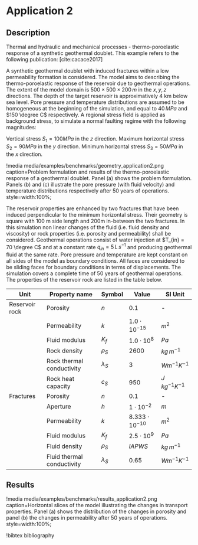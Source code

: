 # Application 2

## Description

Thermal and hydraulic and mechanical processes - thermo-poroelastic response of a synthetic geothermal doublet. This example refers to the following publication: [cite:cacace2017]

A synthetic geothermal doublet with induced fractures within a low permeability formation is considered. The model aims to describing the thermo-poroelastic response of the reservoir due to geothermal operations. The extent of the model domain is $500 \times 500 \times 200 \,m$ in the $x, y, z$ directions. The depth of the target reservoir is approximatively 4 km below sea level. Pore pressure and temperature distributions are assumed to be homogeneous at the beginning of the simulation, and equal to $40\,MPa$ and $150 \degree C$ respectively. A regional stress field is applied as background stress, to simulate a normal faulting regime with the following magnitudes:

Vertical stress $S_1 = 100 MPa$ in the $z$ direction.
Maximum horizontal stress $S_2 = 90 MPa$ in the $y$ direction.
Minimum horizontal stress $S_3 = 50 MPa$ in the $x$ direction.

!media media/examples/benchmarks/geometry_application2.png
       caption=Problem formulation and results of the thermo-poroelastic response of a geothermal doublet. Panel (a) shows the problem formulation. Panels (b) and (c) illustrate the pore pressure (with fluid velocity) and temperature distributions respectively after 50 years of operations.
       style=width:100%;

The reservoir properties are enhanced by two fractures that have been induced perpendicular to the minimum horizontal stress. Their geometry is square with 100 m side length and 200m in-between the two fractures. In this simulation non linear changes of the fluid (i.e. fluid density and viscosity) or rock properties (i.e. porosity and permeability) shall be considered. Geothermal operations consist of water injection at $T_{in} = 70 \degree C$ and at a constant rate $q_{in} = 5\,L \, s^{-1}$ and producing geothermal fluid at the same rate. Pore pressure and temperature are kept constant on all sides of the model as boundary conditions. All faces are considered to be sliding faces for boundary conditions in terms of displacements. The simulation covers a complete time of 50 years of geothermal operations. The properties of the reservoir rock are listed in the table below.       

|    Unit            | Property name              | Symbol         | Value                | SI Unit              |
|--------------------|----------------------------|----------------|----------------------|----------------------|
|    Reservoir rock  | Porosity                   | $n$          | $0.1$                  | -                    |
|                    | Permeability               | $k$          | $1.0 \cdot 10^{-15}$   | $m^2$                |
|                    | Fluid modulus              | $K_f$        | $1.0 \cdot 10^{8}$     | $Pa$                 |
|                    | Rock density               | $\rho_S$     | $2600$                 | $kg\,m^{-1}$         |
|                    | Rock thermal conductivity  | $\lambda_S$  | $3$                    | $W m^{-1} K^{-1}$    |
|                    | Rock heat capacity         | $c_S$        | $950$                  | $J \, kg^{-1} K^{-1}$|
|   Fractures        | Porosity                   | $n$          | $0.1$                  | -                    |
|                    | Aperture                   | $h$          | $1 \cdot 10^{-2}$      | $m$                  |
|                    | Permeability               | $k$          | $8.333 \cdot 10^{-10}$ | $m^2$                |
|                    | Fluid modulus              | $K_f$        | $2.5 \cdot 10^{9}$     | $Pa$                 |
|                    | Fluid density              | $\rho_S$     | $IAPWS$                | $kg\,m^{-1}$         |
|                    | Fluid thermal conductivity | $\lambda_S$  | $0.65$                 | $W m^{-1} K^{-1}$    |

## Results

!media media/examples/benchmarks/results_application2.png
       caption=Horizontal slices of the model illustrating the changes in transport properties. Panel (a) shows the distribution of the changes in porosity and panel (b) the changes in permeability after 50 years of operations.
       style=width:100%;

!bibtex bibliography
